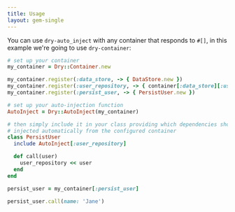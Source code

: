 ```yaml
---
title: Usage
layout: gem-single
---
```


You can use `dry-auto_inject` with any container that responds to `#[]`, in this example
we're going to use `dry-container`:

```ruby
# set up your container
my_container = Dry::Container.new

my_container.register(:data_store, -> { DataStore.new })
my_container.register(:user_repository, -> { container[:data_store][:users] })
my_container.register(:persist_user, -> { PersistUser.new })

# set up your auto-injection function
AutoInject = Dry::AutoInject(my_container)

# then simply include it in your class providing which dependencies should be
# injected automatically from the configured container
class PersistUser
  include AutoInject[:user_repository]

  def call(user)
    user_repository << user
  end
end

persist_user = my_container[:persist_user]

persist_user.call(name: 'Jane')
```
